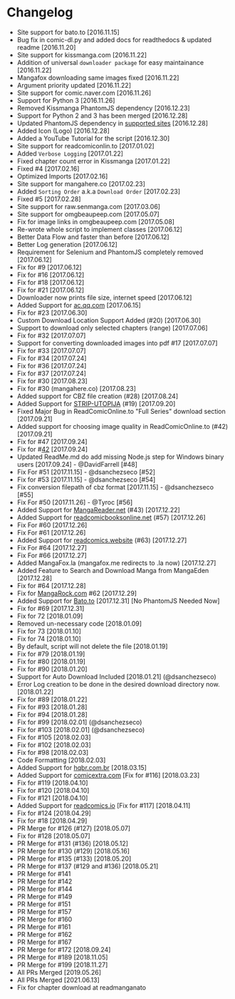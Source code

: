 # Changelog

- Site support for bato.to [2016.11.15]
- Bug fix in comic-dl.py and added docs for readthedocs & updated readme [2016.11.20]
- Site support for kissmanga.com [2016.11.22]
- Addition of universal `downloader package` for easy maintainance [2016.11.22]
- Mangafox downloading same images fixed [2016.11.22]
- Argument priority updated [2016.11.22]
- Site support for comic.naver.com [2016.11.26]
- Support for Python 3 [2016.11.26]
- Removed Kissmanga PhantomJS dependency [2016.12.23]
- Support for Python 2 and 3 has been merged [2016.12.28]
- Updated PhantomJS dependency in [supported sites](https://github.com/Xonshiz/comic-dl/blob/master/Supported_Sites.md) [2016.12.28]
- Added Icon (Logo) [2016.12.28]
- Added a YouTube Tutorial for the script [2016.12.30]
- Site support for readcomiconlin.to [2017.01.02]
- Added `Verbose Logging` [2017.01.22]
- Fixed chapter count error in Kissmanga [2017.01.22]
- Fixed #4 [2017.02.16]
- Optimized Imports [2017.02.16]
- Site support for mangahere.co [2017.02.23]
- Added `Sorting Order` a.k.a `Download Order` [2017.02.23]
- Fixed #5 [2017.02.28]
- Site support for raw.senmanga.com [2017.03.06]
- Site support for omgbeaupeep.com [2017.05.07]
- Fix for image links in omgbeaupeep.com [2017.05.08]
- Re-wrote whole script to implement classes [2017.06.12]
- Better Data Flow and faster than before [2017.06.12]
- Better Log generation [2017.06.12]
- Requirement for Selenium and PhantomJS completely removed [2017.06.12]
- Fix for #9 [2017.06.12]
- Fix for #16 [2017.06.12]
- Fix for #18 [2017.06.12]
- Fix for #21 [2017.06.12]
- Downloader now prints file size, internet speed [2017.06.12]
- Added Support for [ac.qq.com](http://ac.qq.com) [2017.06.15]
- Fix for #23 [2017.06.30]
- Custom Download Location Support Added (#20) [2017.06.30]
- Support to download only selected chapters (range) [2017.07.06]
- Fix for #32 [2017.07.07]
- Support for converting downloaded images into pdf #17 [2017.07.07]
- Fix for #33 [2017.07.07]
- Fix for #34 [2017.07.24]
- Fix for #36 [2017.07.24]
- Fix for #37 [2017.07.24]
- Fix for #30 [2017.08.23]
- Fix for #30 (mangahere.co) [2017.08.23]
- Added support for CBZ file creation (#28) [2017.08.24]
- Added Support for [STRIP-UTOPIJA](http://striputopija.blogspot.in/) (#19) [2017.09.20]
- Fixed Major Bug in ReadComicOnline.to "Full Series" download section [2017.09.21]
- Added support for choosing image quality in ReadComicOnline.to (#42) [2017.09.21]
- Fix for #47 [2017.09.24]
- Fix for #[42](https://github.com/Xonshiz/comic-dl/issues/42#issuecomment-331693291) [2017.09.24]
- Updated ReadMe.md do add missing Node.js step for Windows binary users [2017.09.24] - @DavidFarrell [#48]
- Fix For #51 [2017.11.15] - @dsanchezseco [#52]
- Fix for #53 [2017.11.15] - @dsanchezseco [#54]
- Fix conversion filepath of cbz format [2017.11.15] - @dsanchezseco [#55]
- Fix For #50 [2017.11.26] - @Tyroc [#56]
- Added Support for [MangaReader.net](http://mangareader.net/) (#43) [2017.12.22]
- Added Support for [readcomicbooksonline.net](http://readcomicbooksonline.net/) (#57) [2017.12.26]
- Fix For #60 [2017.12.26]
- Fix For #61 [2017.12.26]
- Added Support for [readcomics.website](http://www.readcomics.website/) (#63) [2017.12.27]
- Fix For #64 [2017.12.27]
- Fix For #66 [2017.12.27]
- Added MangaFox.la (mangafox.me redirects to .la now) [2017.12.27]
- Added Feature to Search and Download Manga from MangaEden [2017.12.28]
- Fix for #64 [2017.12.28]
- Fix for [MangaRock.com](https://mangarock.com) #62 [2017.12.29]
- Added Support for [Bato.to](http://bato.to/) [2017.12.31] [No PhantomJS Needed Now]
- Fix for #69 [2017.12.31]
- Fix for 72 [2018.01.09]
- Removed un-necessary code [2018.01.09]
- Fix for 73 [2018.01.10]
- Fix for 74 [2018.01.10]
- By default, script will not delete the file [2018.01.19]
- Fix for #79 [2018.01.19]
- Fix for #80 [2018.01.19]
- Fix for #90 [2018.01.20]
- Support for Auto Download Included [2018.01.21] (@dsanchezseco)
- Error Log creation to be done in the desired download directory now. [2018.01.22]
- Fix for #89 [2018.01.22]
- Fix for #93 [2018.01.28]
- Fix for #94 [2018.01.28]
- Fix for #99 [2018.02.01] (@dsanchezseco)
- Fix for #103 [2018.02.01] (@dsanchezseco)
- Fix for #105 [2018.02.03]
- Fix for #102 [2018.02.03]
- Fix for #98 [2018.02.03]
- Code Formatting [2018.02.03]
- Added Support for [hqbr.com.br](https://hqbr.com.br/home) [2018.03.15]
- Added Support for [comicextra.com](http://www.comicextra.com/) [Fix for #116] [2018.03.23]
- Fix for #119 [2018.04.10]
- Fix for #120 [2018.04.10]
- Fix for #121 [2018.04.10]
- Added Support for [readcomics.io](https://www.readcomics.io/) [Fix for #117] [2018.04.11]
- Fix for #124 [2018.04.29]
- Fix for #18 [2018.04.29]
- PR Merge for #126 (#127)  [2018.05.07]
- Fix for #128 [2018.05.07]
- PR Merge for #131 (#136)  [2018.05.12]
- PR Merge for #130 (#129)  [2018.05.16]
- PR Merge for #135 (#133)  [2018.05.20]
- PR Merge for #137 (#129 and #136)  [2018.05.21]
- PR Merge for #141
- PR Merge for #142 
- PR Merge for #144 
- PR Merge for #149 
- PR Merge for #151 
- PR Merge for #157 
- PR Merge for #160 
- PR Merge for #161 
- PR Merge for #162 
- PR Merge for #167 
- PR Merge for #172  [2018.09.24]
- PR Merge for #189   [2018.11.05]
- PR Merge for #199   [2018.11.27]
- All PRs Merged [2019.05.26]
- All PRs Merged [2021.06.13]
- Fix for chapter download at readmanganato